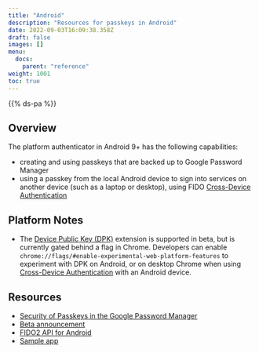 ```yaml
---
title: "Android"
description: "Resources for passkeys in Android"
date: 2022-09-03T16:09:38.358Z
draft: false
images: []
menu:
  docs:
    parent: "reference"
weight: 1001
toc: true
---
```


{{% ds-pa %}}

## Overview

The platform authenticator in Android 9+ has the following capabilities:

- creating and using passkeys that are backed up to Google Password Manager
- using a passkey from the local Android device to sign into services on another device (such as a laptop or desktop), using FIDO [Cross-Device Authentication](../terms#cross-device-authentication-cda)

## Platform Notes

- The [Device Public Key (DPK)](../terms#device-public-key-dpk) extension is supported in beta, but is currently gated behind a flag in Chrome. Developers can enable `chrome://flags/#enable-experimental-web-platform-features` to experiment with DPK on Android, or on desktop Chrome when using [Cross-Device Authentication](../terms#cross-device-authentication-cda) with an Android device.

## Resources

- [Security of Passkeys in the Google Password Manager](https://security.googleblog.com/2022/10/SecurityofPasskeysintheGooglePasswordManager.html)
- [Beta announcement](https://android-developers.googleblog.com/2022/10/bringing-passkeys-to-android-and-chrome.html)
- [FIDO2 API for Android](https://developers.google.com/identity/fido/android/native-apps)
- [Sample app](https://github.com/android/identity-samples/tree/main/Fido2)
